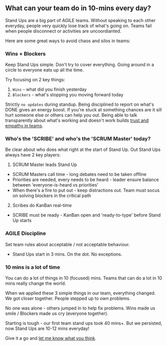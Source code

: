 ## What can your team do in 10-mins every day?

Stand Ups are a big part of AGILE teams. Without speaking to each other everyday, people very quickly lose track of what's going on. Teams fail when people disconnect or activities are uncoordianted.

Here are some great ways to avoid chaos and silos in teams:

### Wins + Blockers

Keep Stand Ups simple. Don't try to cover everything. Going around in a circle to everyone eats up all the time. 

Try focusing on 2 key things:

1. `Wins` - what did you finish yesterday
2. `Blockers` - what's stopping you moving forward today

Strictly `no updates` during standup. Being disciplined to report on what's DONE gives an energy boost. If you're stuck at something chances are it sill hurt someone else or others can help you out. Being able to talk transparently about what's working and doesn't work builds [trust and empathy in teams](NoIdiotsAllowed.md).

### Who's the 'SCRIBE' and who's the 'SCRUM Master' today?

Be clear about who does what right at the start of Stand Up. Out Stand Ups always have 2 key players:

1. SCRUM Master leads Stand Up 

  - SCRUM Masters call time - long debates need to be taken offline
  - Priorities are needed, every needs to be heard - leader ensure balance between 'everyone-is-heard vs priorities'
  - When there's a fire to put out - keep distractions out. Team must socus on solving blockers in the critical path

2. Scribes do KanBan real-time

  - SCRIBE must be ready - KanBan open and 'ready-to-type' before Stand Up starts

### AGILE Discipline

Set team rules about acceptable / not acceptable behaviour.

  - Stand Ups start in 3 mins. On the dot. No exceptions.

### 10 mins is a lot of time

You can do a lot of things in 10 (focused) mins. Teams that can do a lot in 10 mins really change the world.

When we applied these 3 simple things in our team, everything changed. We got closer together. People stepped up to own  problems. 

No one was alone - others jumped in to help fix problems. Wins made us smile / Blockers made us cry (everyone together).

Starting is tough - our first team stand ups took 40 mins+. But we persisted, now Stand Ups are 10-12 mins everyday!

Give it a go and [let me know what you think](sayhi.md).
